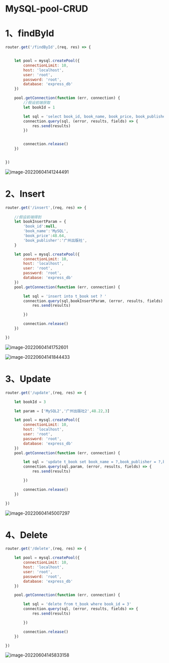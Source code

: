# MySQL-pool-CRUD

# 1、findById

```javascript
router.get('/findById',(req, res) => {


    let pool = mysql.createPool({
        connectionLimit: 10,
        host: 'localhost',
        user: 'root',
        password: 'root',
        database: 'express_db'
    })

    pool.getConnection(function (err, connection) {
        //假设前端获取
        let bookId = 1

        let sql = 'select book_id, book_name, book_price, book_publisher from t_book where book_id = '+connection.escape(bookId)
        connection.query(sql, (error, results, fields) => {
            res.send(results)
        })


        connection.release()
    })


})

```

![image-20220604141244491](C:/Users/wangnaixing/AppData/Roaming/Typora/typora-user-images/image-20220604141244491.png)

# 2、Insert

```javascript
router.get('/insert',(req, res) => {
	
    //假设前端得到
    let bookInsertParam = {
        'book_id':null,
        'book_name':'MySQL',
        'book_price':48.64,
        'book_publisher':'广州出版社',
    }

    let pool = mysql.createPool({
        connectionLimit: 10,
        host: 'localhost',
        user: 'root',
        password: 'root',
        database: 'express_db'
    })
    pool.getConnection(function (err, connection) {

        let sql = 'insert into t_book set ? '
        connection.query(sql,bookInsertParam, (error, results, fields) => {
            res.send(results)

        })

        connection.release()
    })

})
```



![image-20220604141752601](C:/Users/wangnaixing/AppData/Roaming/Typora/typora-user-images/image-20220604141752601.png)

![image-20220604141844433](C:/Users/wangnaixing/AppData/Roaming/Typora/typora-user-images/image-20220604141844433.png)

# 3、Update

```javascript
router.get('/update',(req, res) => {

    let bookId = 3

    let param = ['MySQL2','广州出版社2',48.22,3]

    let pool = mysql.createPool({
        connectionLimit: 10,
        host: 'localhost',
        user: 'root',
        password: 'root',
        database: 'express_db'
    })
    pool.getConnection(function (err, connection) {

        let sql = 'update t_book set book_name = ?,book_publisher = ?,book_price = ? where book_id = ?'
        connection.query(sql,param, (error, results, fields) => {
            res.send(results)

        })

        connection.release()
    })

})
```

![image-20220604145007297](C:/Users/wangnaixing/AppData/Roaming/Typora/typora-user-images/image-20220604145007297.png)

# 4、Delete

```javascript
router.get('/delete',(req, res) => {

    let pool = mysql.createPool({
        connectionLimit: 10,
        host: 'localhost',
        user: 'root',
        password: 'root',
        database: 'express_db'
    })

    pool.getConnection(function (err, connection) {

        let sql = 'delete from t_book where book_id = 3'
        connection.query(sql, (error, results, fields) => {
            res.send(results)

        })

        connection.release()
    })

})
```

![image-20220604145833158](C:/Users/wangnaixing/AppData/Roaming/Typora/typora-user-images/image-20220604145833158.png)